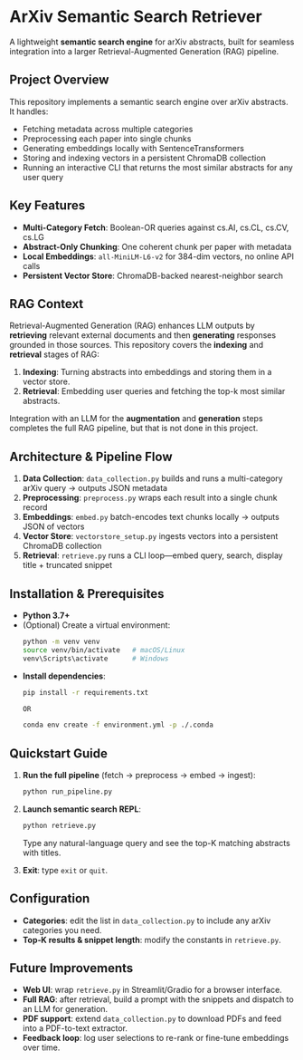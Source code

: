 # ArXiv Semantic Search Retriever

A lightweight **semantic search engine** for arXiv abstracts, built for seamless integration into a larger Retrieval-Augmented Generation (RAG) pipeline.

## Project Overview

This repository implements a semantic search engine over arXiv abstracts. It handles:

-   Fetching metadata across multiple categories
-   Preprocessing each paper into single chunks
-   Generating embeddings locally with SentenceTransformers
-   Storing and indexing vectors in a persistent ChromaDB collection
-   Running an interactive CLI that returns the most similar abstracts for any user query

## Key Features

-   **Multi-Category Fetch**: Boolean-OR queries against cs.AI, cs.CL, cs.CV, cs.LG
-   **Abstract-Only Chunking**: One coherent chunk per paper with metadata
-   **Local Embeddings**: `all-MiniLM-L6-v2` for 384-dim vectors, no online API calls
-   **Persistent Vector Store**: ChromaDB-backed nearest-neighbor search

## RAG Context

Retrieval-Augmented Generation (RAG) enhances LLM outputs by **retrieving** relevant external documents and then **generating** responses grounded in those sources. This repository covers the **indexing** and **retrieval** stages of RAG:

1. **Indexing**: Turning abstracts into embeddings and storing them in a vector store.
2. **Retrieval**: Embedding user queries and fetching the top-k most similar abstracts.

Integration with an LLM for the **augmentation** and **generation** steps completes the full RAG pipeline, but that is not done in this project.

## Architecture & Pipeline Flow

1. **Data Collection**: `data_collection.py` builds and runs a multi-category arXiv query → outputs JSON metadata
2. **Preprocessing**: `preprocess.py` wraps each result into a single chunk record
3. **Embeddings**: `embed.py` batch-encodes text chunks locally → outputs JSON of vectors
4. **Vector Store**: `vectorstore_setup.py` ingests vectors into a persistent ChromaDB collection
5. **Retrieval**: `retrieve.py` runs a CLI loop—embed query, search, display title + truncated snippet

## Installation & Prerequisites

-   **Python 3.7+**
-   (Optional) Create a virtual environment:
    ```bash
    python -m venv venv
    source venv/bin/activate   # macOS/Linux
    venv\Scripts\activate      # Windows
    ```

*   **Install dependencies**:

    ```bash
    pip install -r requirements.txt

    OR

    conda env create -f environment.yml -p ./.conda
    ```

## Quickstart Guide

1. **Run the full pipeline** (fetch → preprocess → embed → ingest):

    ```bash
    python run_pipeline.py
    ```

2. **Launch semantic search REPL**:

    ```bash
    python retrieve.py
    ```

    Type any natural-language query and see the top-K matching abstracts with titles.

3. **Exit**: type `exit` or `quit`.

## Configuration

-   **Categories**: edit the list in `data_collection.py` to include any arXiv categories you need.
-   **Top‐K results & snippet length**: modify the constants in `retrieve.py`.

## Future Improvements

-   **Web UI**: wrap `retrieve.py` in Streamlit/Gradio for a browser interface.
-   **Full RAG**: after retrieval, build a prompt with the snippets and dispatch to an LLM for generation.
-   **PDF support**: extend `data_collection.py` to download PDFs and feed into a PDF-to-text extractor.
-   **Feedback loop**: log user selections to re-rank or fine-tune embeddings over time.
